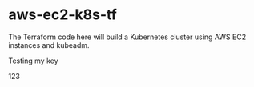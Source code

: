 # aws-ec2-k8s-tf
The Terraform code here will build a Kubernetes cluster using AWS EC2 instances and kubeadm.

Testing my key

123